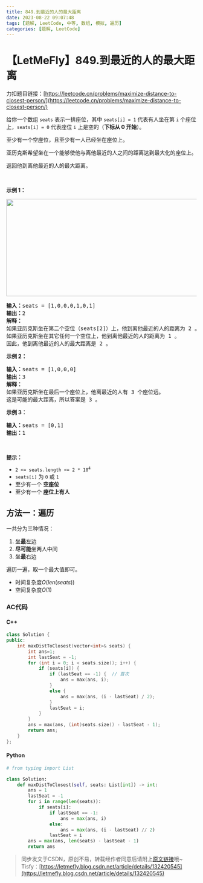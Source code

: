 ```yaml
---
title: 849.到最近的人的最大距离
date: 2023-08-22 09:07:48
tags: [题解, LeetCode, 中等, 数组, 模拟, 遍历]
categories: [题解, LeetCode]
---
```


# 【LetMeFly】849.到最近的人的最大距离

力扣题目链接：[https://leetcode.cn/problems/maximize-distance-to-closest-person/](https://leetcode.cn/problems/maximize-distance-to-closest-person/)

<p>给你一个数组 <code>seats</code> 表示一排座位，其中 <code>seats[i] = 1</code> 代表有人坐在第 <code>i</code> 个座位上，<code>seats[i] = 0</code> 代表座位 <code>i</code> 上是空的（<strong>下标从 0 开始</strong>）。</p>

<p>至少有一个空座位，且至少有一人已经坐在座位上。</p>

<p>亚历克斯希望坐在一个能够使他与离他最近的人之间的距离达到最大化的座位上。</p>

<p>返回他到离他最近的人的最大距离。</p>

<p> </p>

<p><strong>示例 1：</strong></p>
<img alt="" src="https://assets.leetcode.com/uploads/2020/09/10/distance.jpg" style="width: 650px; height: 257px;" />
<pre>
<strong>输入：</strong>seats = [1,0,0,0,1,0,1]
<strong>输出：</strong>2
<strong>解释：
</strong>如果亚历克斯坐在第二个空位（seats[2]）上，他到离他最近的人的距离为 2 。
如果亚历克斯坐在其它任何一个空位上，他到离他最近的人的距离为 1 。
因此，他到离他最近的人的最大距离是 2 。 
</pre>

<p><strong>示例 2：</strong></p>

<pre>
<strong>输入：</strong>seats = [1,0,0,0]
<strong>输出：</strong>3
<strong>解释：</strong>
如果亚历克斯坐在最后一个座位上，他离最近的人有 3 个座位远。
这是可能的最大距离，所以答案是 3 。
</pre>

<p><strong>示例 3：</strong></p>

<pre>
<strong>输入：</strong>seats = [0,1]
<strong>输出：</strong>1
</pre>

<p> </p>

<p><strong>提示：</strong></p>

<ul>
	<li><code>2 <= seats.length <= 2 * 10<sup>4</sup></code></li>
	<li><code>seats[i]</code> 为 <code>0</code> 或 <code>1</code></li>
	<li>至少有一个 <strong>空座位</strong></li>
	<li>至少有一个 <strong>座位上有人</strong></li>
</ul>


    
## 方法一：遍历

一共分为三种情况：

1. 坐**最**左边
2. **尽可能**坐两人中间
3. 坐**最**右边

遍历一遍，取一个最大值即可。

+ 时间复杂度$O(len(seats))$
+ 空间复杂度$O(1)$

### AC代码

#### C++

```cpp
class Solution {
public:
    int maxDistToClosest(vector<int>& seats) {
        int ans=1;
        int lastSeat = -1;
        for (int i = 0; i < seats.size(); i++) {
            if (seats[i]) {
                if (lastSeat == -1) {  // 首次
                    ans = max(ans, i);
                }
                else {
                    ans = max(ans, (i - lastSeat) / 2);
                }
                lastSeat = i;
            }
        }
        ans = max(ans, (int)seats.size() - lastSeat - 1);
        return ans;
    }
};
```

#### Python

```python
# from typing import List

class Solution:
    def maxDistToClosest(self, seats: List[int]) -> int:
        ans = 1
        lastSeat = -1
        for i in range(len(seats)):
            if seats[i]:
                if lastSeat == -1:
                    ans = max(ans, i)
                else:
                    ans = max(ans, (i - lastSeat) // 2)
                lastSeat = i
        ans = max(ans, len(seats) - lastSeat - 1)
        return ans
```

> 同步发文于CSDN，原创不易，转载经作者同意后请附上[原文链接](https://blog.letmefly.xyz/2023/08/22/LeetCode%200849.%E5%88%B0%E6%9C%80%E8%BF%91%E7%9A%84%E4%BA%BA%E7%9A%84%E6%9C%80%E5%A4%A7%E8%B7%9D%E7%A6%BB/)哦~
> Tisfy：[https://letmefly.blog.csdn.net/article/details/132420545](https://letmefly.blog.csdn.net/article/details/132420545)
